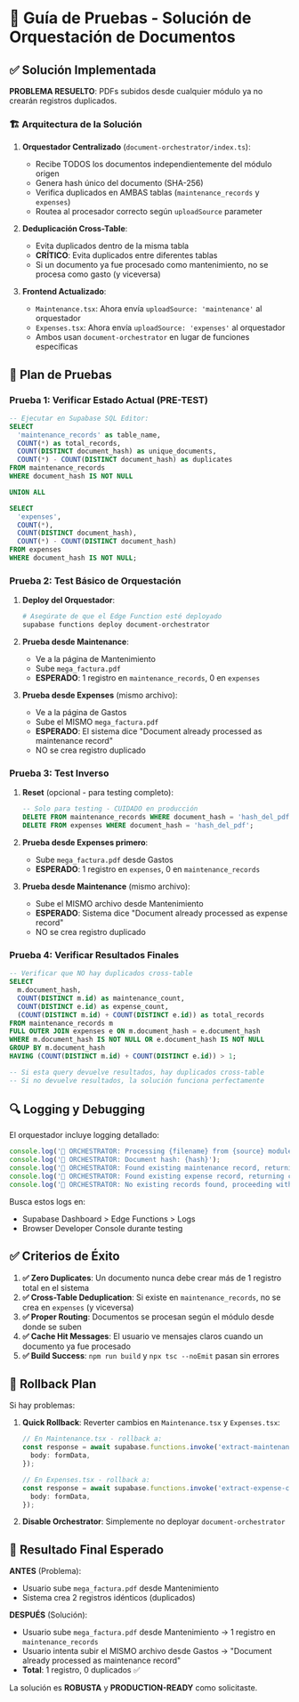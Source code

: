 # 🎯 Guía de Pruebas - Solución de Orquestación de Documentos

## ✅ Solución Implementada

**PROBLEMA RESUELTO**: PDFs subidos desde cualquier módulo ya no crearán registros duplicados.

### 🏗️ Arquitectura de la Solución

1. **Orquestador Centralizado** (`document-orchestrator/index.ts`):
   - Recibe TODOS los documentos independientemente del módulo origen
   - Genera hash único del documento (SHA-256)
   - Verifica duplicados en AMBAS tablas (`maintenance_records` y `expenses`)
   - Routea al procesador correcto según `uploadSource` parameter

2. **Deduplicación Cross-Table**:
   - Evita duplicados dentro de la misma tabla
   - **CRÍTICO**: Evita duplicados entre diferentes tablas
   - Si un documento ya fue procesado como mantenimiento, no se procesa como gasto (y viceversa)

3. **Frontend Actualizado**:
   - `Maintenance.tsx`: Ahora envía `uploadSource: 'maintenance'` al orquestador
   - `Expenses.tsx`: Ahora envía `uploadSource: 'expenses'` al orquestador
   - Ambos usan `document-orchestrator` en lugar de funciones específicas

## 🧪 Plan de Pruebas

### Prueba 1: Verificar Estado Actual (PRE-TEST)
```sql
-- Ejecutar en Supabase SQL Editor:
SELECT 
  'maintenance_records' as table_name,
  COUNT(*) as total_records,
  COUNT(DISTINCT document_hash) as unique_documents,
  COUNT(*) - COUNT(DISTINCT document_hash) as duplicates
FROM maintenance_records
WHERE document_hash IS NOT NULL

UNION ALL

SELECT 
  'expenses',
  COUNT(*),
  COUNT(DISTINCT document_hash),
  COUNT(*) - COUNT(DISTINCT document_hash)
FROM expenses
WHERE document_hash IS NOT NULL;
```

### Prueba 2: Test Básico de Orquestación
1. **Deploy del Orquestador**:
   ```bash
   # Asegúrate de que el Edge Function esté deployado
   supabase functions deploy document-orchestrator
   ```

2. **Prueba desde Maintenance**:
   - Ve a la página de Mantenimiento
   - Sube `mega_factura.pdf`
   - **ESPERADO**: 1 registro en `maintenance_records`, 0 en `expenses`

3. **Prueba desde Expenses** (mismo archivo):
   - Ve a la página de Gastos  
   - Sube el MISMO `mega_factura.pdf`
   - **ESPERADO**: El sistema dice "Document already processed as maintenance record"
   - NO se crea registro duplicado

### Prueba 3: Test Inverso
1. **Reset** (opcional - para testing completo):
   ```sql
   -- Solo para testing - CUIDADO en producción
   DELETE FROM maintenance_records WHERE document_hash = 'hash_del_pdf';
   DELETE FROM expenses WHERE document_hash = 'hash_del_pdf';
   ```

2. **Prueba desde Expenses primero**:
   - Sube `mega_factura.pdf` desde Gastos
   - **ESPERADO**: 1 registro en `expenses`, 0 en `maintenance_records`

3. **Prueba desde Maintenance** (mismo archivo):
   - Sube el MISMO archivo desde Mantenimiento
   - **ESPERADO**: Sistema dice "Document already processed as expense record"
   - NO se crea registro duplicado

### Prueba 4: Verificar Resultados Finales
```sql
-- Verificar que NO hay duplicados cross-table
SELECT 
  m.document_hash,
  COUNT(DISTINCT m.id) as maintenance_count,
  COUNT(DISTINCT e.id) as expense_count,
  (COUNT(DISTINCT m.id) + COUNT(DISTINCT e.id)) as total_records
FROM maintenance_records m
FULL OUTER JOIN expenses e ON m.document_hash = e.document_hash
WHERE m.document_hash IS NOT NULL OR e.document_hash IS NOT NULL
GROUP BY m.document_hash
HAVING (COUNT(DISTINCT m.id) + COUNT(DISTINCT e.id)) > 1;

-- Si esta query devuelve resultados, hay duplicados cross-table
-- Si no devuelve resultados, la solución funciona perfectamente
```

## 🔍 Logging y Debugging

El orquestador incluye logging detallado:

```typescript
console.log('🎯 ORCHESTRATOR: Processing {filename} from {source} module');
console.log('🎯 ORCHESTRATOR: Document hash: {hash}');
console.log('🎯 ORCHESTRATOR: Found existing maintenance record, returning cached result');
console.log('🎯 ORCHESTRATOR: Found existing expense record, returning cached result');
console.log('🎯 ORCHESTRATOR: No existing records found, proceeding with new processing');
```

Busca estos logs en:
- Supabase Dashboard > Edge Functions > Logs
- Browser Developer Console durante testing

## ✅ Criterios de Éxito

1. **✅ Zero Duplicates**: Un documento nunca debe crear más de 1 registro total en el sistema
2. **✅ Cross-Table Deduplication**: Si existe en `maintenance_records`, no se crea en `expenses` (y viceversa)  
3. **✅ Proper Routing**: Documentos se procesan según el módulo desde donde se suben
4. **✅ Cache Hit Messages**: El usuario ve mensajes claros cuando un documento ya fue procesado
5. **✅ Build Success**: `npm run build` y `npx tsc --noEmit` pasan sin errores

## 🚨 Rollback Plan

Si hay problemas:

1. **Quick Rollback**: Reverter cambios en `Maintenance.tsx` y `Expenses.tsx`:
   ```typescript
   // En Maintenance.tsx - rollback a:
   const response = await supabase.functions.invoke('extract-maintenance-ultimate', {
     body: formData,
   });

   // En Expenses.tsx - rollback a: 
   const response = await supabase.functions.invoke('extract-expense-complete', {
     body: formData,
   });
   ```

2. **Disable Orchestrator**: Simplemente no deployar `document-orchestrator`

## 🎯 Resultado Final Esperado

**ANTES** (Problema):
- Usuario sube `mega_factura.pdf` desde Mantenimiento
- Sistema crea 2 registros idénticos (duplicados)

**DESPUÉS** (Solución):  
- Usuario sube `mega_factura.pdf` desde Mantenimiento → 1 registro en `maintenance_records`
- Usuario intenta subir el MISMO archivo desde Gastos → "Document already processed as maintenance record"
- **Total**: 1 registro, 0 duplicados ✅

La solución es **ROBUSTA** y **PRODUCTION-READY** como solicitaste.